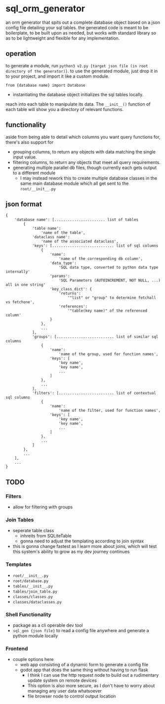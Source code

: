# sql_orm_generator
an orm generator that spits out a complete database object based on a json config file detailing your sql tables.
the generated code is meant to be boilerplate, to be built upon as needed, but works with standard library so as to be lightweight and flexible for any implementation.

## operation
to generate a module, run `python3 v2.py {target json file (in root directory of the generator)}`.
to use the generated module, just drop it in to your project, and import it like a custom module.

`from {database name} import Database`
- instantiating the database object initializes the sql tables locally.

reach into each table to manipulate its data. The `__init__()` function of each table will show you a directory of relevant functions.

## functionality
aside from being able to detail which columns you want query functions for, there's also support for
- grouping columns, to return any objects with data matching the single input value.
- filtering columns, to return any objects that meet all query requirements.
- generating multiple parallel db files, though currently each gets output to a different module
    - I may instead rework this to create multiple database classes in the same main database module which all get sent to the `root/__init__.py`

## json format
```
{
    'database name': [....................... list of tables
        {
            'table name':
                'name of the table',
            'dataclass name':
                'name of the associated dataclass',
            'keys': [............................ list of sql columns
                {
                    'name': 
                        'name of the corresponding db column',
                    'data_type':
                        'SQL data type, converted to python data type internally'
                    'params':
                        'SQL Parameters (AUTOINCREMENT, NOT NULL, ...) all in one string'
                    'key_class_dict': {
                        'returns':
                            '"list" or "group" to determine fetchall vs fetchone',
                        'references':
                            '"table(key name)" of the referenced column'
                    }
                },
                ...
            ],
            'groups': [.......................... list of similar sql columns
                {
                    'name': 
                        'name of the group, used for function names',
                    'keys': [
                        'key name',
                        'key name',
                        ...
                    ]
                },
                ...
            ],
            'filters': [......................... list of contextual sql columns
                {
                    'name':
                        'name of the filter, used for function names',
                    'keys': [
                        'key name',
                        'key name',
                        ...
                    ]
                },
                ...
            ]
        },
        ...
    ],
    ...
}
```

## TODO
### Filters
- allow for filtering with groups

### Join Tables
- seperate table class
    - inhreits from SQLiteTable
    - gonna need to adjust the templating according to join syntax
- this is gonna change fastest as I learn more about joins, which will test this system's ability to grow as my dev journey continues

### Templates
- `root/__init__.py`
- `root/database.py`
- `tables/__init__.py`
- `tables/join_table.py`
- `classes/classes.py`
- `classes/dataclasses.py`

### Shell Functionality
- package as a cli operable dev tool
- `sql_gen {json file}` to read a config file anywhere and generate a python module locally

### Frontend
- couple options here
    - web app consisting of a dynamic form to generate a config file
    - godot app that does the same thing without having to run flask
        - I think I can use the http request node to build out a rudimentary update system on remote devices
        - This option is also more secure, as I don't have to worry about managing any user data whatsoever
        - file browser node to control output location
